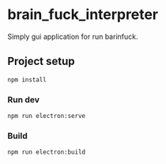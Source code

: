 # brain_fuck_interpreter

Simply gui application for run barinfuck.

## Project setup
```
npm install
```

### Run dev

```
npm run electron:serve
```

### Build
```
npm run electron:build 
```
